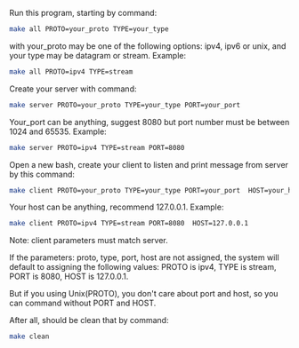 Run this program, starting by command:
```bash
make all PROTO=your_proto TYPE=your_type
```
with your_proto may be one of the following options: ipv4, ipv6 or unix, and your type may be datagram or stream. Example:
```bash
make all PROTO=ipv4 TYPE=stream
```
Create your server with command:
```bash
make server PROTO=your_proto TYPE=your_type PORT=your_port
```
Your_port can be anything, suggest 8080 but port number must be between 1024 and 65535. Example:
```bash
make server PROTO=ipv4 TYPE=stream PORT=8080
```

Open a new bash, create your client to listen and print message from server by this command:
```bash
make client PROTO=your_proto TYPE=your_type PORT=your_port  HOST=your_host
```
Your host can be anything, recommend 127.0.0.1. Example:
```bash
make client PROTO=ipv4 TYPE=stream PORT=8080  HOST=127.0.0.1
```
Note: client parameters must match server.

If the parameters: proto, type, port, host are not assigned, the system will default to assigning the following values: PROTO is ipv4, TYPE is stream, PORT is 8080, HOST is 127.0.0.1.

But if you using Unix(PROTO), you don't care about port and host, so you can command without PORT and HOST.

After all, should be clean that by command:
```bash
make clean
```

